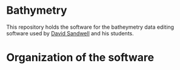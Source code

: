 # Bathymetry

This repository holds the software for the batheymetry data editing software used by [David Sandwell](http://topex.ucsd.edu/sandwell/)
and his students.

# Organization of the software
